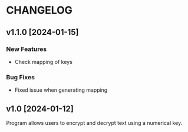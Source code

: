 # CHANGELOG

## v1.1.0 [2024-01-15]
### New Features
- Check mapping of keys

### Bug Fixes
- Fixed issue when generating mapping

## v1.0 [2024-01-12]
Program allows users to encrypt and decrypt text using a numerical key.